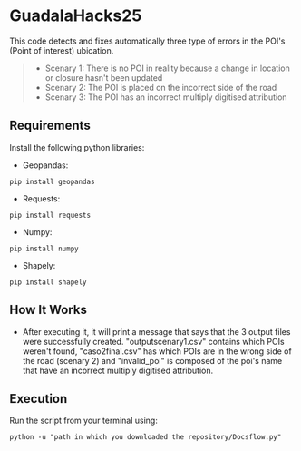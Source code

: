 # GuadalaHacks25
This code detects and fixes automatically three type of errors in the POI's (Point of interest) ubication.
> - Scenary 1: There is no POI in reality because a change in location or closure hasn't been updated
> - Scenary 2: The POI is placed on the incorrect side of the road
> - Scenary 3: The POI has an incorrect multiply digitised attribution

## Requirements

Install the following python libraries:

- Geopandas:
```
pip install geopandas
```

- Requests:
```
pip install requests
```

- Numpy:
```
pip install numpy   
```

- Shapely:
```
pip install shapely
```


## How It Works
- After executing it, it will print a message that says that the 3 output files were successfully created. "outputscenary1.csv" contains which POIs weren't found, "caso2final.csv" has which POIs are in the wrong side of the road (scenary 2) and "invalid_poi" is composed of the poi's name that have an incorrect multiply digitised attribution.

## Execution

Run the script from your terminal using:

```
python -u "path in which you downloaded the repository/Docsflow.py" 
```
